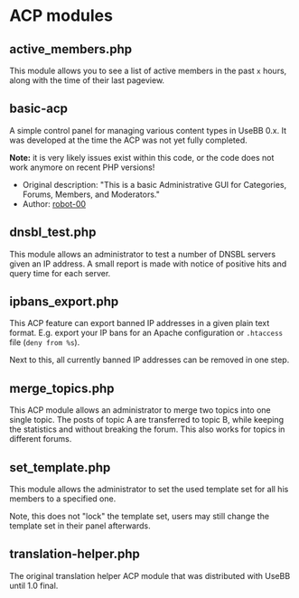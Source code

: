 ACP modules
===========

active_members.php
------------------

This module allows you to see a list of active members in the past `x` hours, along with the time of their last pageview.

basic-acp
---------

A simple control panel for managing various content types in UseBB 0.x. It was developed at the time the ACP was not yet fully completed.

**Note:** it is very likely issues exist within this code, or the code does not work anymore on recent PHP versions!

* Original description: "This is a basic Administrative GUI for Categories, Forums, Members, and Moderators."
* Author: [robot-00](http://sourceforge.net/users/robot-00/)

dnsbl_test.php
--------------

This module allows an administrator to test a number of DNSBL servers given an IP address. A small report is made with notice of positive hits and query time for each server.

ipbans_export.php
-----------------

This ACP feature can export banned IP addresses in a given plain text format. E.g. export your IP bans for an Apache configuration or `.htaccess` file (`deny from %s`).

Next to this, all currently banned IP addresses can be removed in one step.

merge_topics.php
----------------

This ACP module allows an administrator to merge two topics into one single topic. The posts of topic A are transferred to topic B, while keeping the statistics and without breaking the forum. This also works for topics in different forums.

set_template.php
----------------

This module allows the administrator to set the used template set for all his members to a specified one.

Note, this does not "lock" the template set, users may still change the template set in their panel afterwards.

translation-helper.php
----------------------

The original translation helper ACP module that was distributed with UseBB until 1.0 final.
